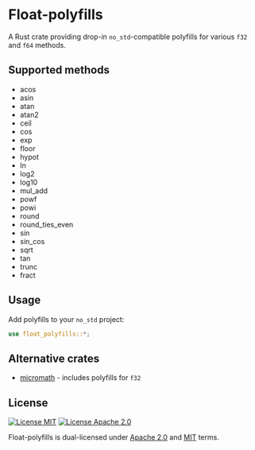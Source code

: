 # Float-polyfills

A Rust crate providing drop-in `no_std`-compatible polyfills for various `f32` and `f64` methods.

## Supported methods
- acos
- asin
- atan
- atan2
- ceil
- cos
- exp
- floor
- hypot
- ln
- log2
- log10
- mul_add
- powf
- powi
- round
- round_ties_even
- sin
- sin_cos
- sqrt
- tan
- trunc
- fract

## Usage

Add polyfills to your `no_std` project:

```rust
use float_polyfills::*;
```

## Alternative crates

- [micromath](https://crates.io/crates/micromath/2.1.0) - includes polyfills for `f32`

## License

[![License MIT](https://img.shields.io/badge/License-MIT-yellow.svg?style=flat-square&color=8d97b3)](LICENSE-MIT)
[![License Apache 2.0](https://img.shields.io/badge/License-Apache%202.0-blue.svg?style=flat-square&color=8d97b3)](LICENSE-APACHE)

Float-polyfills is dual-licensed under
[Apache 2.0](LICENSE-APACHE) and [MIT](LICENSE-MIT) terms.
